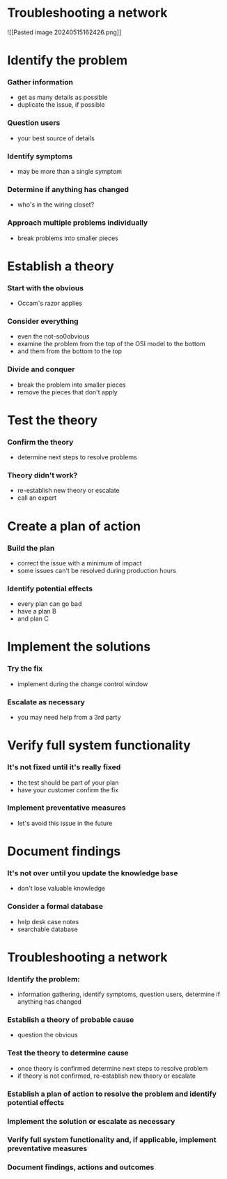# Troubleshooting a network
![[Pasted image 20240515162426.png]]
# Identify the problem
### Gather information
- get as many details as possible
- duplicate the issue, if possible
### Question users
- your best source of details
### Identify symptoms
- may be more than a single symptom
### Determine if anything has changed
- who's in the wiring closet?
### Approach multiple problems individually
- break problems into smaller pieces
# Establish a theory
### Start with the obvious
- Occam's razor applies
### Consider everything
- even the not-so0obvious
- examine the problem from the top of the OSI model to the bottom
- and them from the bottom to the top
### Divide and conquer
- break the problem into smaller pieces
- remove the pieces that don't apply
# Test the theory
### Confirm the theory
- determine next steps to resolve problems
### Theory didn't work?
- re-establish new theory or escalate
- call an expert
# Create a plan of action
### Build the plan
- correct the issue with a minimum of impact
- some issues can't be resolved during production hours
### Identify potential effects
- every plan can go bad
- have a plan B
- and plan C
# Implement the solutions
### Try the fix
- implement during the change control window
### Escalate as necessary
- you may need help from a 3rd party
# Verify full system functionality
### It's not fixed until it's really fixed
- the test should be part of your plan
- have your customer confirm the fix
### Implement preventative measures
- let's avoid this issue in the future
# Document findings
### It's not over until you update the knowledge base
- don't lose valuable knowledge
### Consider a formal database
- help desk case notes
- searchable database
# Troubleshooting a network
### Identify the problem:
- information gathering, identify symptoms, question users, determine if anything has changed
### Establish a theory of probable cause
- question the obvious
### Test the theory to determine cause
- once theory is confirmed determine next steps to resolve problem
- if theory is not confirmed, re-establish new theory or escalate
### Establish a plan of action to resolve the problem and identify potential effects
### Implement the solution or escalate as necessary
### Verify full system functionality and, if applicable, implement preventative measures
### Document findings, actions and outcomes